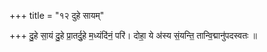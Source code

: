 +++
title = "१२ दुहे सायम्"

+++
दु॒हे सा॒यं दु॒हे प्रा॒तर्दु॒हे म॒ध्यंदि॑नं॒ परि॑। दोहा॒ ये अ॑स्य सं॒यन्ति॒ तान्वि॒द्मानु॑पदस्वतः ॥